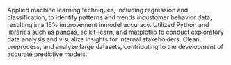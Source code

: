 Applied machine learning techniques, including regression and classification, to identify patterns and trends incustomer behavior data, resulting in a 15% improvement inmodel accuracy.
Utilized Python and libraries such as pandas, scikit-learn, and matplotlib to conduct exploratory data analysis and visualize insights for internal stakeholders.
Clean, preprocess, and analyze large datasets, contributing to the development of accurate predictive models.
